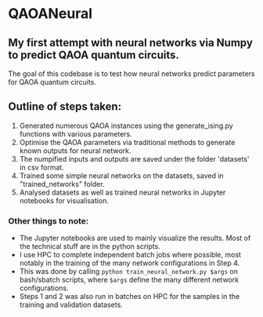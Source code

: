 # QAOANeural
## My first attempt with neural networks via Numpy to predict QAOA quantum circuits.
The goal of this codebase is to test how neural networks predict parameters for QAOA quantum circuits.  
  
## Outline of steps taken:  
1. Generated numerous QAOA instances using the generate_ising.py functions with various parameters.  
2. Optimise the QAOA parameters via traditional methods to generate known outputs for neural network.  
3. The numpified inputs and outputs are saved under the folder 'datasets' in csv format.  
4. Trained some simple neural networks on the datasets, saved in "trained_networks" folder.
5. Analysed datasets as well as trained neural networks in Jupyter notebooks for visualisation.  
  
### Other things to note: 
- The Jupyter notebooks are used to mainly visualize the results. Most of the technical stuff are in the python scripts.  
- I use HPC to complete independent batch jobs where possible, most notably in the training of the many network configurations in Step 4.  
- This was done by calling `python train_neural_network.py $args` on bash/sbatch scripts, where `$args` define the many different network configurations.  
- Steps 1 and 2 was also run in batches on HPC for the samples in the training and validation datasets. 